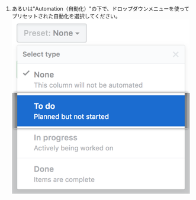 1. あるいは"Automation（自動化）"の下で、ドロップダウンメニューを使ってプリセットされた自動化を選択してください。 ![メニューから自動化のプリセットを選択](/assets/images/help/projects/select-automation.png)

